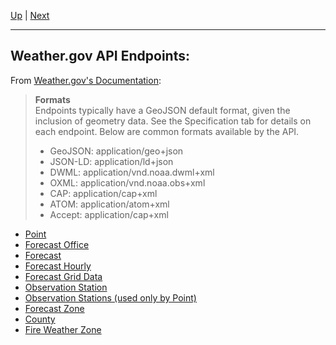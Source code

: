 [Up](../README.md) | [Next](point.md)
<hr>

## Weather.gov API Endpoints:
From [Weather.gov's Documentation](https://www.weather.gov/documentation/services-web-api):
>**Formats**  
>Endpoints typically have a GeoJSON default format, given the inclusion of geometry data. See the Specification tab for details on each endpoint. Below are common formats available by the API.  
>- GeoJSON: application/geo+json
>- JSON-LD: application/ld+json
>- DWML: application/vnd.noaa.dwml+xml
>- OXML: application/vnd.noaa.obs+xml
>- CAP: application/cap+xml
>- ATOM: application/atom+xml
>- Accept: application/cap+xml

- [Point](point.md)
- [Forecast Office](forecastOffice.md)
- [Forecast](forecast.md)
- [Forecast Hourly](forecastHourly.md)
- [Forecast Grid Data](forecastGridData.md)
- [Observation Station](observationStation.md)
- [Observation Stations (used only by Point)](observationStations.md)
- [Forecast Zone](forecastZone.md)
- [County](county.md)
- [Fire Weather Zone](fireWeatherZone.md)
